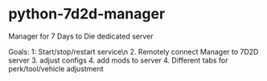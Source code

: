 # python-7d2d-manager
Manager for 7 Days to Die dedicated server


Goals:
1: Start/stop/restart service\n
2. Remotely connect Manager to 7D2D server
3. adjust configs
4. add mods to server
4. Different tabs for perk/tool/vehicle adjustment
